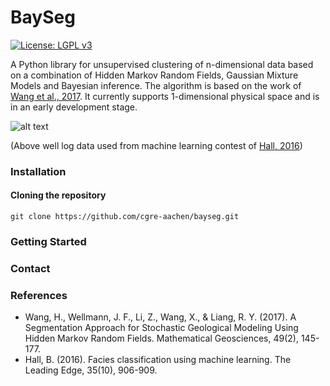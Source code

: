 # BaySeg

[![License: LGPL v3](https://img.shields.io/badge/License-LGPL%20v3-blue.svg)]()

A Python library for unsupervised clustering of n-dimensional data based on a combination of Hidden Markov Random Fields,
Gaussian Mixture Models and Bayesian inference. The algorithm is based on the work of
 [Wang et al., 2017](https://link.springer.com/article/10.1007/s11004-016-9663-9). It currently supports 1-dimensional
 physical space and is in an early development stage.
 
![alt text](data/images/front_gif.gif)

(Above well log data used from machine learning contest of [Hall, 2016](https://library.seg.org/doi/abs/10.1190/tle35100906.1))

### Installation

#### Cloning the repository

    git clone https://github.com/cgre-aachen/bayseg.git

### Getting Started

### Contact

### References

* Wang, H., Wellmann, J. F., Li, Z., Wang, X., & Liang, R. Y. (2017). A Segmentation Approach for Stochastic Geological Modeling Using Hidden Markov Random Fields. Mathematical Geosciences, 49(2), 145-177.
* Hall, B. (2016). Facies classification using machine learning. The Leading Edge, 35(10), 906-909.